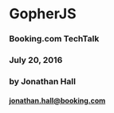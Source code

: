 # GopherJS

### Booking.com TechTalk
### July 20, 2016
### by Jonathan Hall

#### jonathan.hall@booking.com
